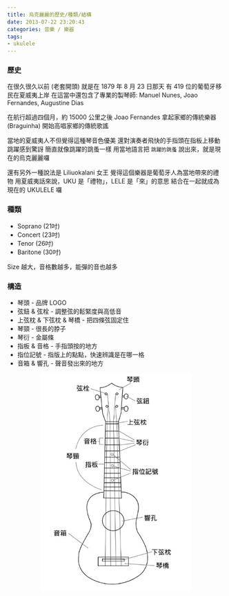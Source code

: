 ```yaml
---
title: 烏克麗麗的歷史/種類/結構
date: 2013-07-22 23:20:43
categories: 音樂 / 樂器
tags:
- ukulele
---
```

### 歷史

在很久很久以前 (老套開頭)
就是在 1879 年 8 月 23 日那天
有 419 位的葡萄牙移民在夏威夷上岸
在這當中還包含了專業的製琴師:
Manuel Nunes, Joao Fernandes, Augustine Dias

<!-- more -->

在航行超過四個月，約 15000 公里之後
Joao Fernandes 拿起家鄉的傳統樂器 (Braguinha)
開始高唱家鄉的傳統歌謠

當地的夏威夷人不但覺得這種琴音色優美
還對演奏者飛快的手指頭在指板上移動跳躍感到驚訝
簡直就像跳躍的跳蚤一樣
用當地語言把 `跳躍的跳蚤` 說出來，就是現在的烏克麗麗囉

還有另外一種說法是
Liliuokalani 女王 覺得這個樂器是葡萄牙人為當地帶來的禮物
用夏威夷話來說，UKU 是「禮物」，LELE 是「來」的意思
結合在一起就成為現在的 UKULELE 囉

### 種類

- Soprano (21吋)
- Concert (23吋)
- Tenor (26吋)
- Baritone (30吋)

Size 越大，音格數越多，能彈的音也越多

### 構造
- 琴頭 - 品牌 LOGO
- 弦鈕 & 弦栓 - 調整弦的鬆緊度與高低音
- 上弦枕 & 下弦枕 & 琴橋 - 把四條弦固定住
- 琴頸 - 很長的脖子
- 琴衍 - 金屬條
- 指板 & 音格 - 手指頭按的地方
- 指位記號 - 指版上的點點，快速辨識是在哪一格
- 音箱 & 響孔 - 聲音發出來的地方

<div align="center"><img src="/2013-07-22-ukulele-history-types-anatomy/ukulele-anatomy.jpg" width="350px" /></div>
